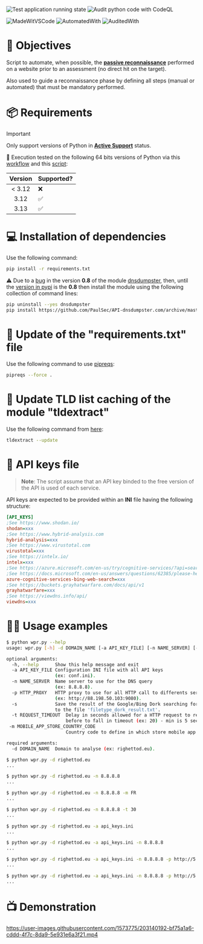 ![Test application running state](https://github.com/righettod/website-passive-reconnaissance/workflows/Test%20application%20running%20state/badge.svg) ![Audit python code with CodeQL](https://github.com/righettod/website-passive-reconnaissance/actions/workflows/codeql.yml/badge.svg?branch=master)

![MadeWitVSCode](https://img.shields.io/static/v1?label=Made%20with&message=VisualStudio%20Code&color=blue&?style=for-the-badge&logo=visualstudio)  ![AutomatedWith](https://img.shields.io/static/v1?label=Automated%20with&message=GitHub%20Actions&color=blue&?style=for-the-badge&logo=github) ![AuditedWith](https://img.shields.io/static/v1?label=Audited%20with&message=GitHub%20CodeQL&color=blue&?style=for-the-badge&logo=github)

# 🎯 Objectives

Script to automate, when possible, the **[passive reconnaissance](https://www.codecademy.com/article/passive-active-reconnaissance)** performed on a website prior to an assessment (no direct hit on the target).

Also used to guide a reconnaissance phase by defining all steps (manual or automated) that must be mandatory performed.

# 📦 Requirements

> [!IMPORTANT]
> Only support versions of Python in **[Active Support](https://endoflife.date/python)** status.

💬 Execution tested on the following 64 bits versions of Python via this [workflow](https://github.com/righettod/website-passive-reconnaissance/actions/workflows/pythonapp.yml) and this [script](ci.sh):

| Version | Supported? |
|:---:|---|
| < 3.12 | ❌ |
| 3.12 | ✅ |
| 3.13 | ✅ |

# 💻 Installation of dependencies

Use the following command:

```bash
pip install -r requirements.txt
```

⚠️ Due to a [bug](https://github.com/PaulSec/API-dnsdumpster.com/pull/32) in the version **0.8** of the module [dnsdumpster](https://github.com/PaulSec/API-dnsdumpster.com), then, until the [version in pypi](https://pypi.org/project/dnsdumpster/) is the **0.8** then install the module using the following collection of command lines:

```bash
pip uninstall --yes dnsdumpster
pip install https://github.com/PaulSec/API-dnsdumpster.com/archive/master.zip
```

# 📡 Update of the "requirements.txt" file

Use the following command to use [pipreqs](https://github.com/bndr/pipreqs):

```bash
pipreqs --force .
```

# 📡 Update TLD list caching of the module "tldextract"

Use the following command from [here](https://github.com/john-kurkowski/tldextract#note-about-caching):

```bash
tldextract --update
```

# 🔑 API keys file

> **Note**: The script assume that an API key binded to the free version of the API is used of each service.

API keys are expected to be provided within an **INI** file having the following structure:

```ini
[API_KEYS]
;See https://www.shodan.io/
shodan=xxx
;See https://www.hybrid-analysis.com
hybrid-analysis=xxx
;See https://www.virustotal.com
virustotal=xxx
;See https://intelx.io/
intelx=xxx
;See https://azure.microsoft.com/en-us/try/cognitive-services/?api=search-api-v7
;See https://docs.microsoft.com/en-us/answers/questions/62385/please-help-me-to-find-the-process-to-get-ampampam.html
azure-cognitive-services-bing-web-search=xxx
;See https://buckets.grayhatwarfare.com/docs/api/v1
grayhatwarfare=xxx 
;See https://viewdns.info/api/
viewdns=xxx
```

# 👩‍💻 Usage examples

```bash
$ python wpr.py --help
usage: wpr.py [-h] -d DOMAIN_NAME [-a API_KEY_FILE] [-n NAME_SERVER] [-p HTTP_PROXY] [-s]

optional arguments:
  -h, --help      Show this help message and exit
  -a API_KEY_FILE Configuration INI file with all API keys 
                  (ex: conf.ini).
  -n NAME_SERVER  Name server to use for the DNS query 
                  (ex: 8.8.8.8).
  -p HTTP_PROXY   HTTP proxy to use for all HTTP call to differents services 
                  (ex: http://88.198.50.103:9080).
  -s              Save the result of the Google/Bing Dork searching for interesting files 
                  to the file 'filetype_dork_result.txt'.
  -t REQUEST_TIMEOUT  Delay in seconds allowed for a HTTP request to reply
                      before to fall in timeout (ex: 20) - min is 5 seconds.
 -m MOBILE_APP_STORE_COUNTRY_CODE
                      Country code to define in which store mobile app will be searched (ex: LU).                      

required arguments:
  -d DOMAIN_NAME  Domain to analyse (ex: righettod.eu).

$ python wpr.py -d righettod.eu
...

$ python wpr.py -d righettod.eu -n 8.8.8.8
...

$ python wpr.py -d righettod.eu -n 8.8.8.8 -m FR
...

$ python wpr.py -d righettod.eu -n 8.8.8.8 -t 30
...

$ python wpr.py -d righettod.eu -a api_keys.ini
...

$ python wpr.py -d righettod.eu -a api_keys.ini -n 8.8.8.8
...

$ python wpr.py -d righettod.eu -a api_keys.ini -n 8.8.8.8 -p http://5.196.132.126:3128
...

$ python wpr.py -d righettod.eu -a api_keys.ini -n 8.8.8.8 -p http://5.196.132.126:3128 -s
...
```

# 📺 Demonstration

<https://user-images.githubusercontent.com/1573775/203140192-bf75a1a6-cddd-4f7c-8da9-5e931e6a3f21.mp4>
